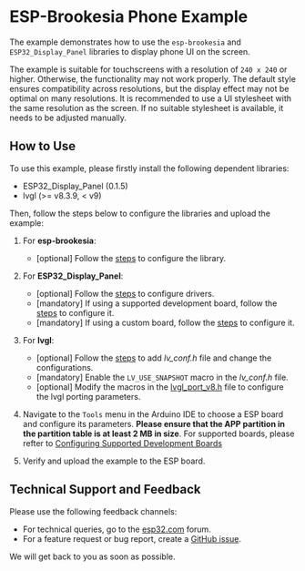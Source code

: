 # ESP-Brookesia Phone Example

The example demonstrates how to use the `esp-brookesia` and `ESP32_Display_Panel` libraries to display phone UI on the screen.

The example is suitable for touchscreens with a resolution of `240 x 240` or higher. Otherwise, the functionality may not work properly. The default style ensures compatibility across resolutions, but the display effect may not be optimal on many resolutions. It is recommended to use a UI stylesheet with the same resolution as the screen. If no suitable stylesheet is available, it needs to be adjusted manually.

## How to Use

To use this example, please firstly install the following dependent libraries:

- ESP32_Display_Panel  (0.1.5)
- lvgl (>= v8.3.9, < v9)

Then, follow the steps below to configure the libraries and upload the example:

1. For **esp-brookesia**:

    - [optional] Follow the [steps](../../../docs/how_to_use.md#configuration-instructions-1) to configure the library.

2. For **ESP32_Display_Panel**:

    - [optional] Follow the [steps](https://github.com/esp-arduino-libs/ESP32_Display_Panel?tab=readme-ov-file#configuring-drivers) to configure drivers.
    - [mandatory] If using a supported development board, follow the [steps](https://github.com/esp-arduino-libs/ESP32_Display_Panel?tab=readme-ov-file#using-supported-development-boards) to configure it.
    - [mandatory] If using a custom board, follow the [steps](https://github.com/esp-arduino-libs/ESP32_Display_Panel?tab=readme-ov-file#using-custom-development-boards) to configure it.

3. For **lvgl**:

    - [optional] Follow the [steps](https://github.com/esp-arduino-libs/ESP32_Display_Panel?tab=readme-ov-file#configuring-lvgl) to add *lv_conf.h* file and change the configurations.
    - [mandatory] Enable the `LV_USE_SNAPSHOT` macro in the *lv_conf.h* file.
    - [optional] Modify the macros in the [lvgl_port_v8.h](./lvgl_port_v8.h) file to configure the lvgl porting parameters.

4. Navigate to the `Tools` menu in the Arduino IDE to choose a ESP board and configure its parameters. **Please ensure that the APP partition in the partition table is at least 2 MB in size**. For supported boards, please refter to [Configuring Supported Development Boards](https://github.com/esp-arduino-libs/ESP32_Display_Panel/blob/master/docs/Board_Instructions.md#recommended-configurations-in-the-arduino-ide)
5. Verify and upload the example to the ESP board.

## Technical Support and Feedback

Please use the following feedback channels:

- For technical queries, go to the [esp32.com](https://esp32.com/viewforum.php?f=22) forum.
- For a feature request or bug report, create a [GitHub issue](https://github.com/espressif/esp-brookesia/issues).

We will get back to you as soon as possible.
